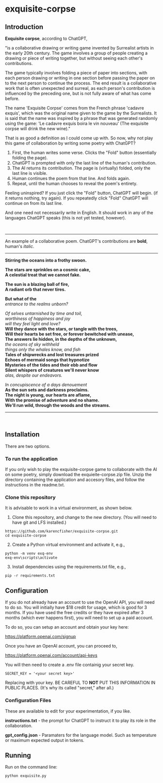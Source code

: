 # exquisite-corpse

<h2>Introduction</h2>

**Exquisite corpse**, according to ChatGPT, 

"is a collaborative drawing or writing game invented by Surrealist artists in the 
early 20th century. The game involves a group of people creating a drawing or piece of writing 
together, but without seeing each other's contributions.

The game typically involves folding a piece of paper into sections, with each person drawing or 
writing in one section before passing the paper on to the next person to continue the process. The end
result is a collaborative work that is often unexpected and surreal, as each person's contribution 
is influenced by the preceding one, but is not fully aware of what has come before.

The name 'Exquisite Corpse' comes from the French phrase 'cadavre exquis', which was the original 
name given to the game by the Surrealists. It is said that the name was inspired by a phrase that was 
generated randomly using the game: 'Le cadavre exquis boira le vin nouveau' (The exquisite corpse 
will drink the new wine)."

That is as good a definition as I could come up with. So now, why not play this game of collaboration 
by writing some poetry with ChatGPT?

1) First, the human writes some verse. Clicks the "Fold" button (essentially folding the page). 
2) ChatGPT is prompted with only the last line of the human's contribution.  
3) The AI returns its contribution. The page is (virtually) folded, only the last line is visible.
4) Human continues the poem from that line. And folds again.
5) Repeat, until the human chooses to reveal the poem's entirety.

Feeling uninspired? If you just click the "Fold" button, ChatGPT will begin. (if it returns nothing,
try again). If you repeatedly click "Fold" ChatGPT will continue on from its last line.

And one need not necessarily write in English. It should work in any of the languages ChatGPT
speaks (this is not yet tested, however).

<br><hr>
An example of a collaborative poem. ChatGPT's contributions are **bold**, human's *italic*.

*****

<b>
Stirring the oceans into a frothy swoon.  

The stars are sprinkles on a cosmic cake,  
A celestial treat that we cannot fake. 

The sun is a blazing ball of fire,  
A radiant orb that never tires. 

But what of the
</b><br>
<i>entrance to the realms unborn?

Of selves untarnished by time and toil,  
worthiness of happiness and joy  
will they feel light and love?</i>
<b>  
Will they dance with the stars, or tangle with the trees,  
Will their hearts be set free, or forever bewitched with unease,  
The answers lie hidden, in the depths of the unknown,</b>  
<i>the oceans of sky withheld  
things only the whales know, and fish</i>  
<b>Tales of shipwrecks and lost treasures prized  
Echoes of mermaid songs that hypnotize  
Mysteries of the tides and their ebb and flow  
Silent whispers of creatures we'll never know
</b><br>
<i>alas, despite our endeavors.

In concupiscence of a days denouement</i>  
<b>As the sun sets and darkness proclaims.  
The night is young, our hearts are aflame,  
With the promise of adventure and no shame.  
We'll run wild, through the woods and the streams.</b>
<hr><br>

<h2>Installation</h2>

There are two options. 

<h3>To run the application</h3>

If you only wish to play the exquisite-corpse game to collaborate with the AI on some poetry, simply download the exquieite-corpse.zip file. Unzip the directory containing the application and accesory files, and follow the instructions in the readme.txt.

<h3>Clone this repository</h3>

It is advisable to work in a virtual environment, as shown below.

1) Clone this repository, and change to the new directory. (You will need to have git and LFS installed.)

```
https://github.com/karencfisher/exquisite-corpse.git
cd exquisite-corpse
```

2) Create a Python virtual environment and activate it, e.g.,

```
python -m venv exq-env
exq-env\scripts\activate
```

3) Install dependencies using the requirements.txt file, e.g.,

```
pip -r requirements.txt
```


<h2>Configuration</h2>

If you do not already have an account to use the OpenAI API, you will need to do so. You will initially have $18 credit for usage, which is good for 3 months. If you have used the free credits or they have expired after 3 months (which ever happens first), you will need to set up a paid account.

To do so,
you can setup an account and obtain your key here:

https://platform.openai.com/signup

Once you have an OpenAI account, you can proceed to,

https://platform.openai.com/account/api-keys

You will then need to create a .env file containig your secret key.

```
SECRET_KEY = '<your secret key>'
```

Replacing <your secret key> with your key. BE CAREFUL TO **NOT** PUT THIS INFORMATION IN PUBLIC PLACES.
(It's why its called "secret," after all.)

<h3>Configuration Files</h3>

These are available to edit for your experimentation, if you like.

**instructions.txt** - the prompt for ChatGPT to instruct it to play its role in the collaboration.

**gpt_config.json** - Paramaters for the language model. Such as temperature or maximum expected output in tokens.

<h2>Running</h2>

Run on the command line:

```
python exquisite.py
```

